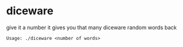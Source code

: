 # diceware
give it a number it gives you that many diceware random words back


```
Usage: ./diceware <number of words>
```
